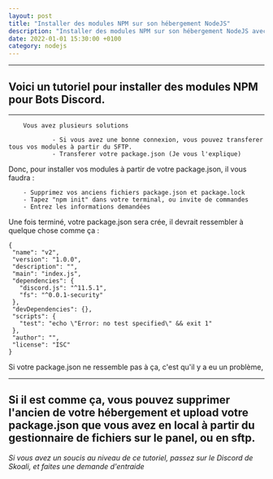 ```yaml
---
layout: post
title: "Installer des modules NPM sur son hébergement NodeJS"
description: "Installer des modules NPM sur son hébergement NodeJS avec un package.json"
date: 2022-01-01 15:30:00 +0100
category: nodejs
---
```


----------------------------------
## Voici un tutoriel pour installer des modules NPM pour Bots Discord.

----------------------------------

        Vous avez plusieurs solutions 
                
                - Si vous avez une bonne connexion, vous pouvez transferer tous vos modules à partir du SFTP.
                - Transferer votre package.json (Je vous l'explique)

Donc, pour installer vos modules à partir de votre package.json, il vous faudra :

        - Supprimez vos anciens fichiers package.json et package.lock
        - Tapez "npm init" dans votre terminal, ou invite de commandes
        - Entrez les informations demandées
        
Une fois terminé, votre package.json sera crée, il devrait ressembler à quelque chose comme ça : 
        
        
 ```    
 {
  "name": "v2",
  "version": "1.0.0",
  "description": "",
  "main": "index.js",
  "dependencies": {
    "discord.js": "^11.5.1",
    "fs": "^0.0.1-security"
  },
  "devDependencies": {},
  "scripts": {
    "test": "echo \"Error: no test specified\" && exit 1"
  },
  "author": "",
  "license": "ISC"
}
```

Si votre package.json ne ressemble pas à ça, c'est qu'il y a eu un problème,

-----------------
Si il est comme ça, vous pouvez supprimer l'ancien de votre hébergement et upload votre package.json que vous avez en local à partir du gestionnaire de fichiers sur le panel, ou en sftp.
----------------------------------

*Si vous avez un soucis au niveau de ce tutoriel, passez sur le Discord de Skoali, et faites une demande d'entraide*
